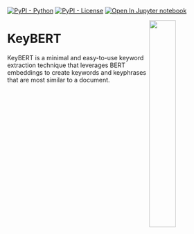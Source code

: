 [![PyPI - Python](https://img.shields.io/badge/python-3.6%20|%203.7%20|%203.8-blue.svg)]()
[![PyPI - License](https://img.shields.io/badge/license-MIT-green.svg)]()
[![Open In Jupyter notebook](https://colab.research.google.com/assets/colab-badge.svg)]()

<img src="images/logo.png" width="35%" height="35%" align="right" />

# KeyBERT

KeyBERT is a minimal and easy-to-use keyword extraction technique that leverages BERT embeddings to
create keywords and keyphrases that are most similar to a document. 

